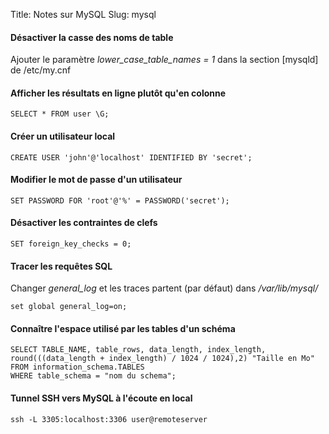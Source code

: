 Title: Notes sur MySQL
Slug: mysql

[<i class="fa fa-home fa-2x" aria-hidden="true"></i>](notes.html)

#### <i class="fa fa-angle-double-right" aria-hidden="true"></i>Désactiver la casse des noms de table

Ajouter le paramètre *lower_case_table_names = 1* dans la section [mysqld] de /etc/my.cnf 

#### <i class="fa fa-angle-double-right" aria-hidden="true"></i>Afficher les résultats en ligne plutôt qu'en colonne

~~~~{.lang-sql}
SELECT * FROM user \G;
~~~~

#### <i class="fa fa-angle-double-right" aria-hidden="true"></i>Créer un utilisateur local

~~~~{.lang-sql}
CREATE USER 'john'@'localhost' IDENTIFIED BY 'secret';
~~~~

#### <i class="fa fa-angle-double-right" aria-hidden="true"></i>Modifier le mot de passe d'un utilisateur

~~~~{.lang-sql}
SET PASSWORD FOR 'root'@'%' = PASSWORD('secret');
~~~~

#### <i class="fa fa-angle-double-right" aria-hidden="true"></i>Désactiver les contraintes de clefs

~~~~{.lang-sql}
SET foreign_key_checks = 0;
~~~~

#### <i class="fa fa-angle-double-right" aria-hidden="true"></i>Tracer les requêtes SQL

Changer *general_log* et les traces partent (par défaut) dans */var/lib/mysql/*

~~~~{.lang-sql}
set global general_log=on;
~~~~

#### <i class="fa fa-angle-double-right" aria-hidden="true"></i>Connaître l'espace utilisé par les tables d'un schéma

~~~~{.lang-sql}
SELECT TABLE_NAME, table_rows, data_length, index_length, round(((data_length + index_length) / 1024 / 1024),2) "Taille en Mo" 
FROM information_schema.TABLES 
WHERE table_schema = "nom du schema";
~~~~

#### <i class="fa fa-angle-double-right" aria-hidden="true"></i>Tunnel SSH vers MySQL à l'écoute en local

~~~~{.lang-bash}
ssh -L 3305:localhost:3306 user@remoteserver
~~~~
